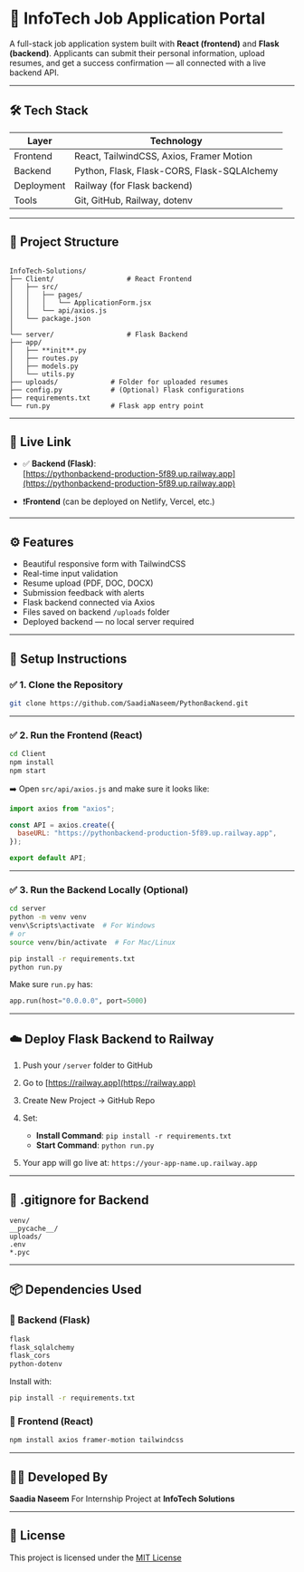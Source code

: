 # 💼 InfoTech Job Application Portal

A full-stack job application system built with **React (frontend)** and **Flask (backend)**. Applicants can submit their personal information, upload resumes, and get a success confirmation — all connected with a live backend API.

---

## 🛠️ Tech Stack

| Layer      | Technology                                |
|------------|--------------------------------------------|
| Frontend   | React, TailwindCSS, Axios, Framer Motion   |
| Backend    | Python, Flask, Flask-CORS, Flask-SQLAlchemy |
| Deployment | Railway (for Flask backend)                |
| Tools      | Git, GitHub, Railway, dotenv               |

---

## 📁 Project Structure

```

InfoTech-Solutions/
├── Client/                  # React Frontend
│   ├── src/
│   │   ├── pages/
│   │   │   └── ApplicationForm.jsx
│   │   └── api/axios.js
│   └── package.json
│
└── server/                  # Flask Backend
├── app/
│   ├── **init**.py
│   ├── routes.py
│   ├── models.py
│   └── utils.py
├── uploads/             # Folder for uploaded resumes
├── config.py            # (Optional) Flask configurations
├── requirements.txt
└── run.py               # Flask app entry point

````

---

## 🔗 Live Link

- ✅ **Backend (Flask)**:  
  [https://pythonbackend-production-5f89.up.railway.app](https://pythonbackend-production-5f89.up.railway.app)

- ❗**Frontend** (can be deployed on Netlify, Vercel, etc.)

---

## ⚙️ Features

- Beautiful responsive form with TailwindCSS
- Real-time input validation
- Resume upload (PDF, DOC, DOCX)
- Submission feedback with alerts
- Flask backend connected via Axios
- Files saved on backend `/uploads` folder
- Deployed backend — no local server required

---

## 🚀 Setup Instructions

### ✅ 1. Clone the Repository

```bash
git clone https://github.com/SaadiaNaseem/PythonBackend.git
````

---

### ✅ 2. Run the Frontend (React)

```bash
cd Client
npm install
npm start
```

➡️ Open `src/api/axios.js` and make sure it looks like:

```js
import axios from "axios";

const API = axios.create({
  baseURL: "https://pythonbackend-production-5f89.up.railway.app",
});

export default API;
```

---

### ✅ 3. Run the Backend Locally (Optional)

```bash
cd server
python -m venv venv
venv\Scripts\activate  # For Windows
# or
source venv/bin/activate  # For Mac/Linux

pip install -r requirements.txt
python run.py
```

Make sure `run.py` has:

```python
app.run(host="0.0.0.0", port=5000)
```

---

## ☁️ Deploy Flask Backend to Railway

1. Push your `/server` folder to GitHub
2. Go to [https://railway.app](https://railway.app)
3. Create New Project → GitHub Repo
4. Set:

   * **Install Command**: `pip install -r requirements.txt`
   * **Start Command**: `python run.py`
5. Your app will go live at:
   `https://your-app-name.up.railway.app`

---

## 🧾 .gitignore for Backend

```
venv/
__pycache__/
uploads/
.env
*.pyc
```

---

## 📦 Dependencies Used

### 🔹 Backend (Flask)

```txt
flask
flask_sqlalchemy
flask_cors
python-dotenv
```

Install with:

```bash
pip install -r requirements.txt
```

### 🔹 Frontend (React)

```bash
npm install axios framer-motion tailwindcss
```

---

## 👩‍💻 Developed By

**Saadia Naseem**
For Internship Project at **InfoTech Solutions**

---

## 📄 License

This project is licensed under the [MIT License](LICENSE)

````
